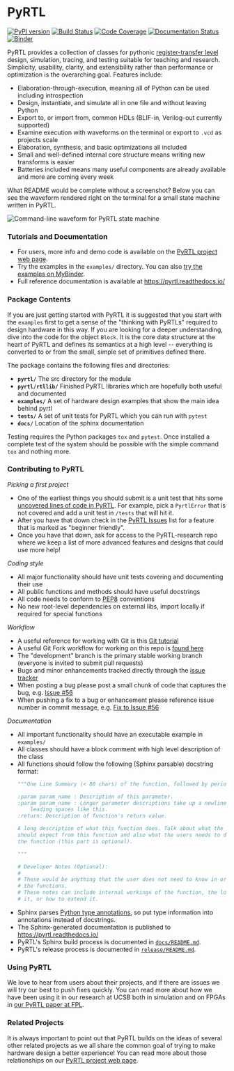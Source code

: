 PyRTL
=====

[![PyPI version](https://badge.fury.io/py/pyrtl.svg)](http://badge.fury.io/py/pyrtl)
[![Build Status](https://github.com/UCSBarchlab/PyRTL/actions/workflows/python-test.yml/badge.svg)](https://github.com/UCSBarchlab/PyRTL/actions/workflows/python-test.yml)
[![Code Coverage](https://codecov.io/github/UCSBarchlab/PyRTL/coverage.svg?branch=development)](https://codecov.io/github/UCSBarchlab/PyRTL?branch=development)
[![Documentation Status](https://readthedocs.org/projects/pyrtl/badge/?version=latest)](http://pyrtl.readthedocs.org/en/latest/?badge=latest)
[![Binder](https://mybinder.org/badge.svg)](https://mybinder.org/v2/gh/UCSBarchlab/PyRTL/development?filepath=%2Fipynb-examples%2F)

PyRTL provides a collection of classes for pythonic [register-transfer
level](https://en.wikipedia.org/wiki/Register-transfer_level) design,
simulation, tracing, and testing suitable for teaching and research.
Simplicity, usability, clarity, and extensibility rather than performance or
optimization is the overarching goal. Features include:

* Elaboration-through-execution, meaning all of Python can be used including
  introspection
* Design, instantiate, and simulate all in one file and without leaving Python
* Export to, or import from, common HDLs (BLIF-in, Verilog-out currently
  supported)
* Examine execution with waveforms on the terminal or export to `.vcd` as
  projects scale
* Elaboration, synthesis, and basic optimizations all included
* Small and well-defined internal core structure means writing new transforms
  is easier
* Batteries included means many useful components are already available and
  more are coming every week

What README would be complete without a screenshot? Below you can see the
waveform rendered right on the terminal for a small state machine written in
PyRTL.

![Command-line waveform for PyRTL state machine]( docs/screenshots/pyrtl-statemachine.png?raw=true "PyRTL State Machine Screenshot")

### Tutorials and Documentation

* For users, more info and demo code is available on the [PyRTL project web
  page](http://ucsbarchlab.github.io/PyRTL/).
* Try the examples in the `examples/` directory. You can also [try the examples
  on
  MyBinder](https://mybinder.org/v2/gh/UCSBarchlab/PyRTL/development?filepath=%2Fipynb-examples%2F).
* Full reference documentation is available at https://pyrtl.readthedocs.io/

### Package Contents

If you are just getting started with PyRTL it is suggested that you start with
the `examples` first to get a sense of the "thinking with PyRTLs" required to
design hardware in this way. If you are looking for a deeper understanding,
dive into the code for the object `Block`. It is the core data structure at the
heart of PyRTL and defines its semantics at a high level -- everything is
converted to or from the small, simple set of primitives defined there.

The package contains the following files and directories:
* **`pyrtl/`**  The src directory for the module
* **`pyrtl/rtllib/`** Finished PyRTL libraries which are hopefully both useful
  and documented
* **`examples/`** A set of hardware design examples that show the main idea
  behind pyrtl
* **`tests/`** A set of unit tests for PyRTL which you can run with `pytest`
* **`docs/`** Location of the sphinx documentation

Testing requires the Python packages `tox` and `pytest`. Once installed a
complete test of the system should be possible with the simple command `tox`
and nothing more.

### Contributing to PyRTL

*Picking a first project*

* One of the earliest things you should submit is a unit test that hits some
  [uncovered lines of code in
  PyRTL](https://codecov.io/github/UCSBarchlab/PyRTL?branch=development). For
  example, pick a `PyrtlError` that is not covered and add a unit test in
  `/tests` that will hit it.
* After you have that down check in the [PyRTL
  Issues](https://github.com/UCSBarchlab/PyRTL/issues) list for a feature that
  is marked as "beginner friendly".
* Once you have that down, ask for access to the PyRTL-research repo where we
  keep a list of more advanced features and designs that could use more help!

*Coding style*

* All major functionality should have unit tests covering and documenting their
  use
* All public functions and methods should have useful docstrings
* All code needs to conform to
  [PEP8](https://www.python.org/dev/peps/pep-0008/) conventions
* No new root-level dependencies on external libs, import locally if required
  for special functions

*Workflow*

* A useful reference for working with Git is this [Git
  tutorial](https://www.atlassian.com/git/tutorials/)
* A useful Git Fork workflow for working on this repo is [found
  here](http://blog.scottlowe.org/2015/01/27/using-fork-branch-git-workflow/)
* The "development" branch is the primary stable working branch (everyone is
  invited to submit pull requests)
* Bugs and minor enhancements tracked directly through the [issue
  tracker](https://github.com/UCSBarchlab/PyRTL/issues)
* When posting a bug please post a small chunk of code that captures the bug,
  e.g. [Issue #56](https://github.com/UCSBarchlab/PyRTL/issues/56)
* When pushing a fix to a bug or enhancement please reference issue number in
  commit message, e.g. [Fix to Issue
  #56](https://github.com/UCSBarchlab/PyRTL/commit/1d5730db168a9e4490c580cb930075715468047a)

*Documentation*

* All important functionality should have an executable example in `examples/`
* All classes should have a block comment with high level description of the
  class
* All functions should follow the following (Sphinx parsable) docstring format:
  ```python
  """One Line Summary (< 80 chars) of the function, followed by period.

  :param param_name : Description of this parameter.
  :param param_name : Longer parameter descriptions take up a newline with four
      leading spaces like this.
  :return: Description of function's return value.

  A long description of what this function does. Talk about what the user
  should expect from this function and also what the users needs to do to use
  the function (this part is optional).

  """

  # Developer Notes (Optional):
  #
  # These would be anything that the user does not need to know in order to use
  # the functions.
  # These notes can include internal workings of the function, the logic behind
  # it, or how to extend it.
  ```
* Sphinx parses [Python type
  annotations](https://docs.python.org/3/library/typing.html), so put type
  information into annotations instead of docstrings.
* The Sphinx-generated documentation is published to
  https://pyrtl.readthedocs.io/
* PyRTL's Sphinx build process is documented in
  [`docs/README.md`](docs/README.md).
* PyRTL's release process is documented in
  [`release/README.md`](release/README.md).

### Using PyRTL

We love to hear from users about their projects, and if there are issues we
will try our best to push fixes quickly. You can read more about how we have
been using it in our research at UCSB both in simulation and on FPGAs in [our
PyRTL paper at FPL](http://www.cs.ucsb.edu/~sherwood/pubs/FPL-17-pyrtl.pdf).

### Related Projects

It is always important to point out that PyRTL builds on the ideas of several
other related projects as we all share the common goal of trying to make
hardware design a better experience! You can read more about those
relationships on our [PyRTL project web
page](http://ucsbarchlab.github.io/PyRTL/).
